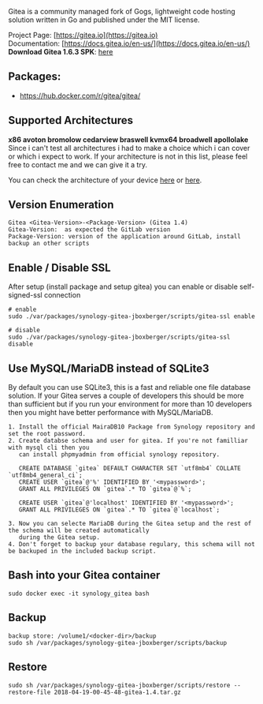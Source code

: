 Gitea is a community managed fork of Gogs, lightweight code hosting solution written in Go and published under the MIT license. 

Project Page: [https://gitea.io](https://gitea.io)  
Documentation: [https://docs.gitea.io/en-us/](https://docs.gitea.io/en-us/)  
**Download Gitea 1.6.3 SPK**: [here](https://github.com/jboxberger/synology-gitea-jboxberger/releases)  

## Packages:
- https://hub.docker.com/r/gitea/gitea/

## Supported Architectures
**x86 avoton bromolow cedarview braswell kvmx64 broadwell apollolake**  
Since i can't test all architectures i had to make a choice which i can cover or which i expect to work. If your architecture is not in this list, please feel free to contact me and we can give it a try.  

You can check the architecture of your device [here](https://github.com/SynoCommunity/spksrc/wiki/Architecture-per-Synology-model) 
or [here](https://www.synology.com/en-us/knowledgebase/DSM/tutorial/General/What_kind_of_CPU_does_my_NAS_have).

## Version Enumeration
```
Gitea <Gitea-Version>-<Package-Version> (Gitea 1.4)
Gitea-Version:  as expected the GitLab version
Package-Version: version of the application around GitLab, install backup an other scripts
```

## Enable / Disable SSL
After setup (install package and setup gitea) you can enable or disable self-signed-ssl connection
```
# enable
sudo ./var/packages/synology-gitea-jboxberger/scripts/gitea-ssl enable
```
```
# disable
sudo ./var/packages/synology-gitea-jboxberger/scripts/gitea-ssl disable
```

## Use MySQL/MariaDB instead of SQLite3
By default you can use SQLite3, this is a fast and reliable one file database solution. If your Gitea serves a couple of developers this should be more than sufficient but if you run your environment for more than 10 developers then you might have better performance with MySQL/MariaDB.
```
1. Install the official MairaDB10 Package from Synology repository and set the root password.
2. Create databse schema and user for gitea. If you're not familliar with mysql cli then you 
   can install phpmyadmin from official synology repository.

   CREATE DATABASE `gitea` DEFAULT CHARACTER SET `utf8mb4` COLLATE `utf8mb4_general_ci`;
   CREATE USER `gitea`@'%' IDENTIFIED BY '<mypassword>';
   GRANT ALL PRIVILEGES ON `gitea`.* TO `gitea`@`%`;

   CREATE USER `gitea`@'localhost' IDENTIFIED BY '<mypassword>';
   GRANT ALL PRIVILEGES ON `gitea`.* TO `gitea`@`localhost`;

3. Now you can selecte MariaDB during the Gitea setup and the rest of the schema will be created automatically 
   during the Gitea setup.
4. Don't forget to backup your database regulary, this schema will not be backuped in the included backup script.
```
 
## Bash into your Gitea container
```
sudo docker exec -it synology_gitea bash
```

## Backup
```
backup store: /volume1/<docker-dir>/backup
sudo sh /var/packages/synology-gitea-jboxberger/scripts/backup
```

## Restore
```
sudo sh /var/packages/synology-gitea-jboxberger/scripts/restore --restore-file 2018-04-19-00-45-48-gitea-1.4.tar.gz
```
